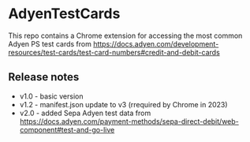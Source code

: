 # AdyenTestCards
This repo contains a Chrome extension for accessing the most common Adyen PS test cards from https://docs.adyen.com/development-resources/test-cards/test-card-numbers#credit-and-debit-cards

## Release notes

- v1.0 - basic version
- v1.2 - manifest.json update to v3 (rrequired by Chrome in 2023)
- v2.0 - added Sepa Adyen test data from https://docs.adyen.com/payment-methods/sepa-direct-debit/web-component#test-and-go-live
